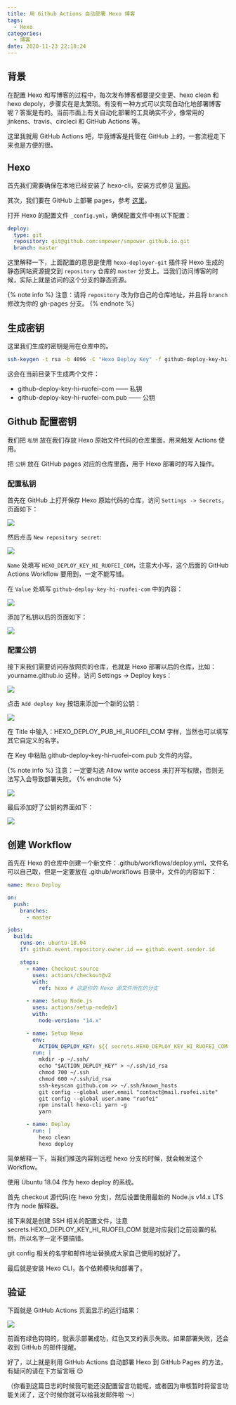 ```yaml
---
title: 用 Github Actions 自动部署 Hexo 博客
tags:
  - Hexo
categories:
  - 博客
date: 2020-11-23 22:18:24
---
```


## 背景

在配置 Hexo 和写博客的过程中，每次发布博客都要提交变更、hexo clean 和 hexo depoly，步骤实在是太繁琐。有没有一种方式可以实现自动化地部署博客呢？答案是有的。当前市面上有关自动化部署的工具确实不少，像常用的 jinkens、travis、circleci 和 GitHub Actions 等。

这里我就用 GitHub Actions 吧，毕竟博客是托管在 GitHub 上的，一套流程走下来也是方便的很。

<!-- more -->

## Hexo

首先我们需要确保在本地已经安装了 hexo-cli，安装方式参见 [官网](https://hexo.io/zh-cn/docs/)。

其次，我们要在 GitHub 上部署 pages，参考 [这里](https://pages.github.com/)。

打开 Hexo 的配置文件 `_config.yml`，确保配置文件中有以下配置：

```yml
deploy:
  type: git
  repository: git@github.com:smpower/smpower.github.io.git
  branch: master
```

这里解释一下，上面配置的意思是使用 `hexo-deployer-git` 插件将 Hexo 生成的静态网站资源提交到 `repository` 仓库的 `master` 分支上。当我们访问博客的时候，实际上就是访问的这个分支的静态资源。

{% note info %}
注意：请将 `repository` 改为你自己的仓库地址，并且将 `branch` 修改为你的 gh-pages 分支。
{% endnote %}

## 生成密钥

这里我们生成的密钥是用在仓库中的。

```bash
ssh-keygen -t rsa -b 4096 -C "Hexo Deploy Key" -f github-deploy-key-hi-ruofei-com -N ""
```

这会在当前目录下生成两个文件：

- github-deploy-key-hi-ruofei-com —— 私钥
- github-deploy-key-hi-ruofei-com.pub —— 公钥

## Github 配置密钥

我们把 `私钥` 放在我们存放 Hexo 原始文件代码的仓库里面，用来触发 Actions 使用。

把 `公钥` 放在 GitHub pages 对应的仓库里面，用于 Hexo 部署时的写入操作。

### 配置私钥

首先在 GitHub 上打开保存 Hexo 原始代码的仓库，访问 `Settings -> Secrets`，页面如下：

![](https://gitee.com/smpower/oss/raw/master/hi-ruofei.com/m3xXzS.png)

然后点击 `New repository secret`:

![](https://gitee.com/smpower/oss/raw/master/hi-ruofei.com/XdMDG7.png)

`Name` 处填写 `HEXO_DEPLOY_KEY_HI_RUOFEI_COM`，注意大小写，这个后面的 GitHub Actions Workflow 要用到，一定不能写错。

在 `Value` 处填写 `github-deploy-key-hi-ruofei-com` 中的内容：

![](https://gitee.com/smpower/oss/raw/master/hi-ruofei.com/pVy6sf.png)

添加了私钥以后的页面如下：

![](https://gitee.com/smpower/oss/raw/master/hi-ruofei.com/fayLTw.png)

### 配置公钥

接下来我们需要访问存放网页的仓库，也就是 Hexo 部署以后的仓库，比如：yourname.github.io 这种，访问 Settings -> Deploy keys：

![](https://gitee.com/smpower/oss/raw/master/hi-ruofei.com/j4pxPH.png)

点击 `Add deploy key` 按钮来添加一个新的公钥：

![](https://gitee.com/smpower/oss/raw/master/hi-ruofei.com/3KaPrB.png)

在 Title 中输入：HEXO_DEPLOY_PUB_HI_RUOFEI_COM 字样，当然也可以填写其它自定义的名字。

在 Key 中粘贴 github-deploy-key-hi-ruofei-com.pub 文件的内容。

{% note info %}
注意：一定要勾选 Allow write access 来打开写权限，否则无法写入会导致部署失败。
{% endnote %}

![](https://gitee.com/smpower/oss/raw/master/hi-ruofei.com/JHvTlw.png)

最后添加好了公钥的界面如下：

![](https://gitee.com/smpower/oss/raw/master/hi-ruofei.com/asgIIE.png)

## 创建 Workflow

首先在 Hexo 的仓库中创建一个新文件：.github/workflows/deploy.yml，文件名可以自己取，但是一定要放在 .github/workflows 目录中，文件的内容如下：

```yml
name: Hexo Deploy

on:
  push:
    branches:
      - master

jobs:
  build:
    runs-on: ubuntu-18.04
    if: github.event.repository.owner.id == github.event.sender.id

    steps:
      - name: Checkout source
        uses: actions/checkout@v2
        with:
          ref: hexo # 这是你的 Hexo 源文件所在的分支

      - name: Setup Node.js
        uses: actions/setup-node@v1
        with:
          node-version: "14.x"

      - name: Setup Hexo
        env:
          ACTION_DEPLOY_KEY: ${{ secrets.HEXO_DEPLOY_KEY_HI_RUOFEI_COM }}
        run: |
          mkdir -p ~/.ssh/
          echo "$ACTION_DEPLOY_KEY" > ~/.ssh/id_rsa
          chmod 700 ~/.ssh
          chmod 600 ~/.ssh/id_rsa
          ssh-keyscan github.com >> ~/.ssh/known_hosts
          git config --global user.email "contact@mail.ruofei.site"
          git config --global user.name "ruofei"
          npm install hexo-cli yarn -g
          yarn

      - name: Deploy
        run: |
          hexo clean
          hexo deploy
```

简单解释一下，当我们推送内容到远程 hexo 分支的时候，就会触发这个 Workflow。

使用 Ubuntu 18.04 作为 hexo deploy 的系统。

首先 checkout 源代码(在 hexo 分支)，然后设置使用最新的 Node.js v14.x LTS 作为 node 解释器。

接下来就是创建 SSH 相关的配置文件，注意 secrets.HEXO_DEPLOY_KEY_HI_RUOFEI_COM 就是对应我们之前设置的私钥，所以名字一定不要搞错。

git config 相关的名字和邮件地址替换成大家自己使用的就好了。

最后就是安装 Hexo CLI，各个依赖模块和部署了。

## 验证

下面就是 GitHub Actions 页面显示的运行结果：

![](https://gitee.com/smpower/oss/raw/master/hi-ruofei.com/bWdSrU.png)

前面有绿色钩钩的，就表示部署成功，红色叉叉的表示失败。如果部署失败，还会收到 GitHub 的邮件提醒。

好了，以上就是利用 GitHub Actions 自动部署 Hexo 到 GitHub Pages 的方法，有疑问的请在下方留言哦 😊

（你看到这篇日志的时候我可能还没配置留言功能呢，或者因为审核暂时将留言功能关闭了，这个时候你就可以给我发邮件啦 ～）
